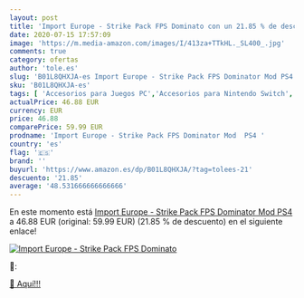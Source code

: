 ```yaml
---
layout: post
title: 'Import Europe - Strike Pack FPS Dominato con un 21.85 % de descuento'
date: 2020-07-15 17:57:09
image: 'https://m.media-amazon.com/images/I/413za+TTkHL._SL400_.jpg'
comments: true
category: ofertas
author: 'tole.es'
slug: 'B01L8QHXJA-es Import Europe - Strike Pack FPS Dominator Mod PS4'
sku: 'B01L8QHXJA-es'
tags: [ 'Accesorios para Juegos PC','Accesorios para Nintendo Switch','Hardware y juegos para Nintendo Switch','Juegos y Accesorios para PC','Mandos para Nintendo Switch','Videojuegos','ps4', ]
actualPrice: 46.88 EUR
currency: EUR
price: 46.88
comparePrice: 59.99 EUR
prodname: 'Import Europe - Strike Pack FPS Dominator Mod  PS4 '
country: 'es'
flag: '🇪🇸'
brand: ''
buyurl: 'https://www.amazon.es/dp/B01L8QHXJA/?tag=tolees-21'
descuento: '21.85'
average: '48.531666666666666'
---
```


En este momento está [Import Europe - Strike Pack FPS Dominator Mod  PS4 ](https://www.amazon.es/dp/B01L8QHXJA/?tag=tolees-21) a 46.88 EUR (original: 59.99 EUR) (21.85 %  de descuento) en el siguiente enlace!

[![Import Europe - Strike Pack FPS Dominato](https://m.media-amazon.com/images/I/413za+TTkHL._SL400_.jpg)](https://www.amazon.es/dp/B01L8QHXJA/?tag=tolees-21)

🔎:


[🛒 Aquí!!!](https://www.amazon.es/dp/B01L8QHXJA/?tag=tolees-21)
